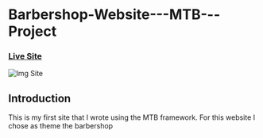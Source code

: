 # Barbershop-Website---MTB---Project

### [Live Site](https://venerable-bonbon-e40efc.netlify.app)

![Img Site](https://seupload.com/xIy/Untitled-1.png)

## Introduction
This is my first site that I wrote using the MTB framework. For this website I chose as theme the barbershop
